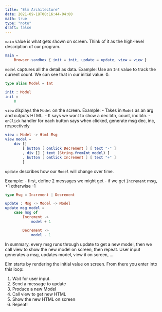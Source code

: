 ```yaml
---
title: "Elm Architecture"
date: 2021-09-18T00:16:44-04:00
math: true
type: "note"
draft: false
---
```


`main` value is what gets shown on screen. Think of it as the high-level description of our program.

```elm
main = 
    Browser.sandbox { init = init, update = update, view = view }
```

`model` captures all the detail as data.
Example: Use an `Int` value to track the current count. We can see that in our initial value: 0.

```elm
type alias Model = Int

init : Model
init =
    0
```

`view` displays the `Model` on the screen.
Example:
    - Takes in `Model` as an arg and outputs HTML.
    - It says we want to show a dec btn, count, inc btn.
    - `onClick` handler for each button says when clicked, generate msg dec, inc, respectively

```elm
view : Model -> Html Msg
view model =
    div []
        [ button [ onClick Decrement ] [ text "-" ]
        , div [] [ text (String.fromInt model) ]
        , button [ onClick Increment ] [ text "+" ]
        ]
```

`update` describes how our `Model` will change over time. 

Example:
    - first, define 2 messages we might get
    - if we get `Increment` msg, +1 otherwise -1

```elm
type Msg = Increment | Decrement

update : Msg -> Model -> Model
update msg model = 
    case msg of
        Increment ->
            model + 1

        Decrement ->
            model - 1
```

In summary, every msg runs through update to get a new model, then we call view to show the new model on screen, then repeat. User input generates a msg, updates model, view it on screen, ...

Elm starts by rendering the initial value on screen. From there you enter into this loop:

1. Wait for user input.
1. Send a message to update
1. Produce a new Model
1. Call view to get new HTML
1. Show the new HTML on screen
1. Repeat!
